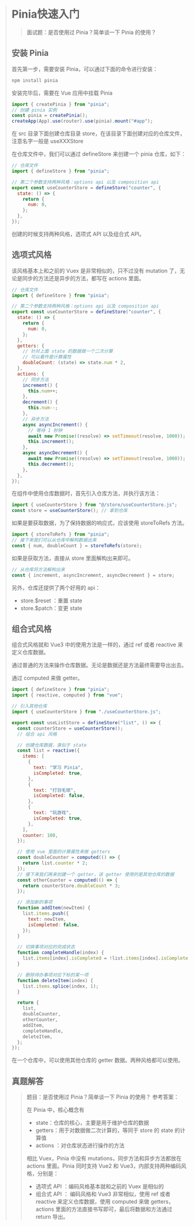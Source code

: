 > # Pinia快速入门
>
> > 面试题：是否使用过 Pinia？简单谈一下 Pinia 的使用？
>
> 
>
> ## 安装 Pinia
>
> 首先第一步，需要安装 Pinia，可以通过下面的命令进行安装：
>
> ```js
> npm install pinia
> ```
>
> 安装完毕后，需要在 Vue 应用中挂载 Pinia
>
> ```js
> import { createPinia } from "pinia";
> // 创建 pinia 实例
> const pinia = createPinia();
> createApp(App).use(router).use(pinia).mount("#app");
> ```
>
> 在 src 目录下面创建仓库目录 store，在该目录下面创建对应的仓库文件，注意名字一般是 useXXXStore
>
> 在仓库文件中，我们可以通过 defineStore 来创建一个 pinia 仓库，如下：
>
> ```js
> // 仓库文件
> import { defineStore } from "pinia";
> 
> // 第二个参数支持两种风格：options api 以及 composition api
> export const useCounterStore = defineStore("counter", {
>   state: () => {
>     return {
>       num: 0,
>     };
>   },
> });
> ```
>
> 创建的时候支持两种风格，选项式 API 以及组合式 API。
>
> 
>
> ## 选项式风格
>
> 该风格基本上和之前的 Vuex 是非常相似的，只不过没有 mutation 了，无论是同步的方法还是异步的方法，都写在 actions 里面。
>
> ```js
> // 仓库文件
> import { defineStore } from "pinia";
> 
> // 第二个参数支持两种风格：options api 以及 composition api
> export const useCounterStore = defineStore("counter", {
>   state: () => {
>     return {
>       num: 0,
>     };
>   },
>   getters: {
>     // 针对上面 state 的数据做一个二次计算
>     // 可以看作是计算属性
>     doubleCount: (state) => state.num * 2,
>   },
>   actions: {
>     // 同步方法
>     increment() {
>       this.num++;
>     },
>     decrement() {
>       this.num--;
>     },
>     // 异步方法
>     async asyncIncrement() {
>       // 等待 1 秒钟
>       await new Promise((resolve) => setTimeout(resolve, 1000));
>       this.increment();
>     },
>     async asyncDecrement() {
>       await new Promise((resolve) => setTimeout(resolve, 1000));
>       this.decrement();
>     },
>   },
> });
> 
> ```
>
> 在组件中使用仓库数据时，首先引入仓库方法，并执行该方法：
>
> ```js
> import { useCounterStore } from "@/store/useCounterStore.js";
> const store = useCounterStore(); // 拿到仓库
> ```
>
> 如果是要获取数据，为了保持数据的响应式，应该使用 storeToRefs 方法。
>
> ```js
> import { storeToRefs } from "pinia";
> // 接下来我们可以从仓库中解构数据出来
> const { num, doubleCount } = storeToRefs(store);
> ```
>
> 如果是获取方法，直接从 store 里面解构出来即可。
>
> ```js
> // 从仓库将方法解构出来
> const { increment, asyncIncrement, asyncDecrement } = store;
> ```
>
> 
>
> 另外，仓库还提供了两个好用的 api：
>
> - store.$reset ：重置 state
> - store.$patch：变更 state
>
> 
>
> ## 组合式风格
>
> 组合式风格就和 Vue3 中的使用方法是一样的，通过 ref 或者 reactive 来定义仓库数据。
>
> 通过普通的方法来操作仓库数据。无论是数据还是方法最终需要导出出去。
>
> 通过 computed 来做 getter。
>
> ```js
> import { defineStore } from "pinia";
> import { reactive, computed } from "vue";
> 
> // 引入其他仓库
> import { useCounterStore } from "./useCounterStore.js";
> 
> export const useListStore = defineStore("list", () => {
>   const counterStore = useCounterStore();
>   // 组合 api 风格
> 
>   // 创建仓库数据，类似于 state
>   const list = reactive({
>     items: [
>       {
>         text: "学习 Pinia",
>         isCompleted: true,
>       },
>       {
>         text: "打羽毛球",
>         isCompleted: false,
>       },
>       {
>         text: "玩游戏",
>         isCompleted: true,
>       },
>     ],
>     counter: 100,
>   });
> 
>   // 使用 vue 里面的计算属性来做 getters
>   const doubleCounter = computed(() => {
>     return list.counter * 2;
>   });
>   // 接下来我们再来创建一个 getter，该 getter 使用的是其他仓库的数据
>   const otherCounter = computed(() => {
>     return counterStore.doubleCount * 3;
>   });
> 
>   // 添加新的事项
>   function addItem(newItem) {
>     list.items.push({
>       text: newItem,
>       isCompleted: false,
>     });
>   }
> 
>   // 切换事项对应的完成状态
>   function completeHandle(index) {
>     list.items[index].isCompleted = !list.items[index].isCompleted;
>   }
> 
>   // 删除待办事项对应下标的某一项
>   function deleteItem(index) {
>     list.items.splice(index, 1);
>   }
> 
>   return {
>     list,
>     doubleCounter,
>     otherCounter,
>     addItem,
>     completeHandle,
>     deleteItem,
>   };
> });
> 
> ```
>
> 在一个仓库中，可以使用其他仓库的 getter 数据。两种风格都可以使用。
>
> 
>
> ## 真题解答
>
> > 题目：是否使用过 Pinia？简单谈一下 Pinia 的使用？
> > 参考答案：
> >
> > 在 Pinia 中，核心概念有
> >
> > - state：仓库的核心，主要是用于维护仓库的数据
> > - getters：用于对数据做二次计算的，等同于 store 的 state 的计算值
> > - actions ：对仓库状态进行操作的方法
> >
> > 相比 Vuex，Pinia 中没有 mutations，同步方法和异步方法都放在 actions 里面。Pinia 同时支持 Vue2 和 Vue3，内部支持两种编码风格，分别是：
> >
> > - 选项式 API ：编码风格基本就和之前的 Vuex 是相似的
> > - 组合式 API ： 编码风格和 Vue3 非常相似，使用 ref 或者 reactive 来定义仓库数据，使用 computed 来做 getters，actions 里面的方法直接书写即可，最后将数据和方法通过 return 导出。